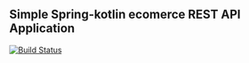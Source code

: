 ## Simple Spring-kotlin ecomerce REST API Application

[![Build Status](https://travis-ci.com/MohOsman/spring-kotlin-ecommerce-.svg?branch=master)](https://travis-ci.com/MohOsman/spring-kotlin-ecommerce-)
